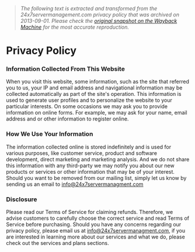 > *The following text is extracted and transformed from the 24x7servermanagement.com privacy policy that was archived on 2013-09-01. Please check the [original snapshot on the Wayback Machine](https://web.archive.org/web/20130901162410id_/http%3A//www.24x7servermanagement.com/privacy.php) for the most accurate reproduction.*

# Privacy Policy

###  Information Collected From This Website

When you visit this website, some information, such as the site that referred you to us, your IP and email address and navigational information may be collected automatically as part of the site's operation. This information is used to generate user profiles and to personalize the website to your particular interests. On some occasions we may ask you to provide information on online forms. For example, we may ask for your name, email address and or other information to register online.

###  How We Use Your Information

The information collected online is stored indefinitely and is used for various purposes, like customer service, product and software development, direct marketing and marketing analysis. And we do not share this information with any third-party we may notify you about our new products or services or other information that may be of your interest. Should you want to be removed from our mailing list, simply let us know by sending us an email to info@24x7servermanagment.com 

###  Disclosure

Please read our Terms of Service for claiming refunds. Therefore, we advise customers to carefully choose the correct service and read Terms of Service before purchasing. Should you have any concerns regarding our privacy policy, please email us at info@24x7servermanagment.com, if you are interested in learning more about our services and what we do, please check out the services and plans sections.
